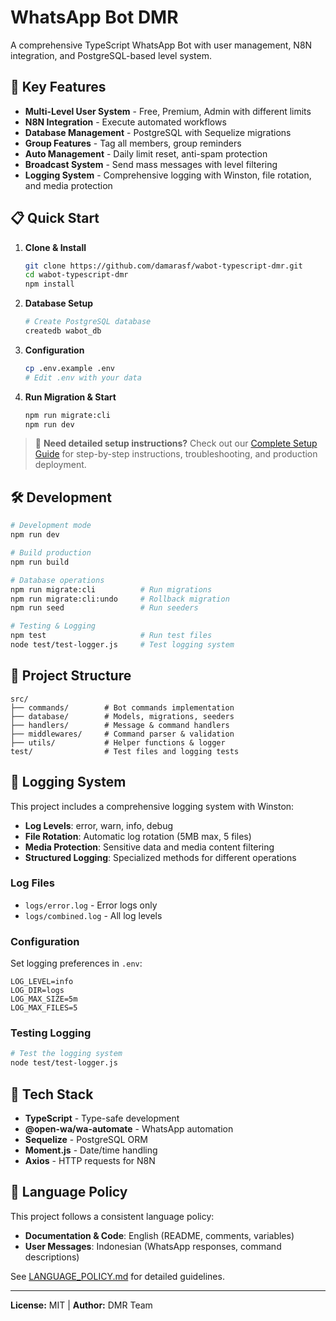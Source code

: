 # WhatsApp Bot DMR

A comprehensive TypeScript WhatsApp Bot with user management, N8N integration, and PostgreSQL-based level system.

## 🚀 Key Features

- **Multi-Level User System** - Free, Premium, Admin with different limits
- **N8N Integration** - Execute automated workflows
- **Database Management** - PostgreSQL with Sequelize migrations
- **Group Features** - Tag all members, group reminders
- **Auto Management** - Daily limit reset, anti-spam protection
- **Broadcast System** - Send mass messages with level filtering
- **Logging System** - Comprehensive logging with Winston, file rotation, and media protection

## 📋 Quick Start

1. **Clone & Install**
   ```bash
   git clone https://github.com/damarasf/wabot-typescript-dmr.git
   cd wabot-typescript-dmr
   npm install
   ```

2. **Database Setup**
   ```bash
   # Create PostgreSQL database
   createdb wabot_db
   ```

3. **Configuration**
   ```bash
   cp .env.example .env
   # Edit .env with your data
   ```

4. **Run Migration & Start**
   ```bash
   npm run migrate:cli
   npm run dev
   ```

> 📖 **Need detailed setup instructions?** Check out our [Complete Setup Guide](SETUP.md) for step-by-step instructions, troubleshooting, and production deployment.


## 🛠️ Development

```bash
# Development mode
npm run dev

# Build production
npm run build

# Database operations
npm run migrate:cli          # Run migrations
npm run migrate:cli:undo     # Rollback migration
npm run seed                 # Run seeders

# Testing & Logging
npm test                     # Run test files
node test/test-logger.js     # Test logging system
```

## 📁 Project Structure

```
src/
├── commands/        # Bot commands implementation
├── database/        # Models, migrations, seeders
├── handlers/        # Message & command handlers
├── middlewares/     # Command parser & validation
├── utils/           # Helper functions & logger
test/                # Test files and logging tests
```

## 📝 Logging System

This project includes a comprehensive logging system with Winston:

- **Log Levels**: error, warn, info, debug
- **File Rotation**: Automatic log rotation (5MB max, 5 files)
- **Media Protection**: Sensitive data and media content filtering
- **Structured Logging**: Specialized methods for different operations

### Log Files
- `logs/error.log` - Error logs only
- `logs/combined.log` - All log levels

### Configuration
Set logging preferences in `.env`:
```env
LOG_LEVEL=info
LOG_DIR=logs
LOG_MAX_SIZE=5m
LOG_MAX_FILES=5
```

### Testing Logging
```bash
# Test the logging system
node test/test-logger.js
```

## 🔧 Tech Stack

- **TypeScript** - Type-safe development
- **@open-wa/wa-automate** - WhatsApp automation
- **Sequelize** - PostgreSQL ORM
- **Moment.js** - Date/time handling
- **Axios** - HTTP requests for N8N

## 📝 Language Policy

This project follows a consistent language policy:
- **Documentation & Code**: English (README, comments, variables)
- **User Messages**: Indonesian (WhatsApp responses, command descriptions)

See [LANGUAGE_POLICY.md](LANGUAGE_POLICY.md) for detailed guidelines.

---

**License:** MIT | **Author:** DMR Team
